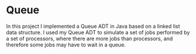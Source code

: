 # Queue
In this project I implemented a Queue ADT in Java based on a linked list data structure. I used my Queue ADT to simulate a set of jobs performed  by a set of processors, where there are more jobs than processors, and therefore some jobs may have to wait in a queue.
